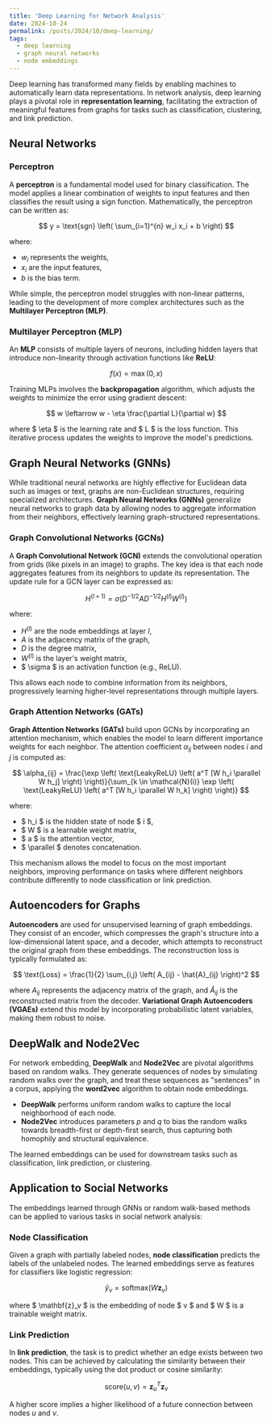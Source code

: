 ```yaml
---
title: 'Deep Learning for Network Analysis'
date: 2024-10-24
permalink: /posts/2024/10/deep-learning/
tags:
  - deep learning
  - graph neural networks
  - node embeddings
---
```


Deep learning has transformed many fields by enabling machines to automatically learn data representations. In network analysis, deep learning plays a pivotal role in **representation learning**, facilitating the extraction of meaningful features from graphs for tasks such as classification, clustering, and link prediction.

## Neural Networks

### Perceptron

A **perceptron** is a fundamental model used for binary classification. The model applies a linear combination of weights to input features and then classifies the result using a sign function. Mathematically, the perceptron can be written as:

$$
y = \text{sgn} \left( \sum_{i=1}^{n} w_i x_i + b \right)
$$

where:
- $w_i$ represents the weights,
- $x_i$ are the input features,
- $b$ is the bias term.

While simple, the perceptron model struggles with non-linear patterns, leading to the development of more complex architectures such as the **Multilayer Perceptron (MLP)**.

### Multilayer Perceptron (MLP)

An **MLP** consists of multiple layers of neurons, including hidden layers that introduce non-linearity through activation functions like **ReLU**:

$$
f(x) = \max(0, x)
$$

Training MLPs involves the **backpropagation** algorithm, which adjusts the weights to minimize the error using gradient descent:

$$
w \leftarrow w - \eta \frac{\partial L}{\partial w}
$$

where $ \eta $ is the learning rate and $ L $ is the loss function. This iterative process updates the weights to improve the model's predictions.

## Graph Neural Networks (GNNs)

While traditional neural networks are highly effective for Euclidean data such as images or text, graphs are non-Euclidean structures, requiring specialized architectures. **Graph Neural Networks (GNNs)** generalize neural networks to graph data by allowing nodes to aggregate information from their neighbors, effectively learning graph-structured representations.

### Graph Convolutional Networks (GCNs)

A **Graph Convolutional Network (GCN)** extends the convolutional operation from grids (like pixels in an image) to graphs. The key idea is that each node aggregates features from its neighbors to update its representation. The update rule for a GCN layer can be expressed as:

$$
H^{(l+1)} = \sigma \left( D^{-1/2} A D^{-1/2} H^{(l)} W^{(l)} \right)
$$

where:
- $H^{(l)}$ are the node embeddings at layer $l$,
- $A$ is the adjacency matrix of the graph,
- $D$ is the degree matrix,
- $W^{(l)}$ is the layer's weight matrix,
- $ \sigma $ is an activation function (e.g., ReLU).

This allows each node to combine information from its neighbors, progressively learning higher-level representations through multiple layers.

### Graph Attention Networks (GATs)

**Graph Attention Networks (GATs)** build upon GCNs by incorporating an attention mechanism, which enables the model to learn different importance weights for each neighbor. The attention coefficient $\alpha_{ij}$ between nodes $i$ and $j$ is computed as:

$$
\alpha_{ij} = \frac{\exp \left( \text{LeakyReLU} \left( a^T [W h_i \parallel W h_j] \right) \right)}{\sum_{k \in \mathcal{N}(i)} \exp \left( \text{LeakyReLU} \left( a^T [W h_i \parallel W h_k] \right) \right)}
$$

where:
- $ h_i $ is the hidden state of node $ i $,
- $ W $ is a learnable weight matrix,
- $ a $ is the attention vector,
- $ \parallel $ denotes concatenation.

This mechanism allows the model to focus on the most important neighbors, improving performance on tasks where different neighbors contribute differently to node classification or link prediction.

## Autoencoders for Graphs

**Autoencoders** are used for unsupervised learning of graph embeddings. They consist of an encoder, which compresses the graph's structure into a low-dimensional latent space, and a decoder, which attempts to reconstruct the original graph from these embeddings. The reconstruction loss is typically formulated as:

$$
\text{Loss} = \frac{1}{2} \sum_{i,j} \left( A_{ij} - \hat{A}_{ij} \right)^2
$$

where $A_{ij}$ represents the adjacency matrix of the graph, and $\hat{A}_{ij}$ is the reconstructed matrix from the decoder. **Variational Graph Autoencoders (VGAEs)** extend this model by incorporating probabilistic latent variables, making them robust to noise.

## DeepWalk and Node2Vec

For network embedding, **DeepWalk** and **Node2Vec** are pivotal algorithms based on random walks. They generate sequences of nodes by simulating random walks over the graph, and treat these sequences as "sentences" in a corpus, applying the **word2vec** algorithm to obtain node embeddings.

- **DeepWalk** performs uniform random walks to capture the local neighborhood of each node.
- **Node2Vec** introduces parameters $p$ and $q$ to bias the random walks towards breadth-first or depth-first search, thus capturing both homophily and structural equivalence.

The learned embeddings can be used for downstream tasks such as classification, link prediction, or clustering.

## Application to Social Networks

The embeddings learned through GNNs or random walk-based methods can be applied to various tasks in social network analysis:

### Node Classification

Given a graph with partially labeled nodes, **node classification** predicts the labels of the unlabeled nodes. The learned embeddings serve as features for classifiers like logistic regression:

$$
\hat{y}_v = \text{softmax} (W \mathbf{z}_v)
$$

where $ \mathbf{z}_v $ is the embedding of node $ v $ and $ W $ is a trainable weight matrix.

### Link Prediction

In **link prediction**, the task is to predict whether an edge exists between two nodes. This can be achieved by calculating the similarity between their embeddings, typically using the dot product or cosine similarity:

$$
\text{score} (u, v) = \mathbf{z}_u^T \mathbf{z}_v
$$

A higher score implies a higher likelihood of a future connection between nodes $u$ and $v$.
